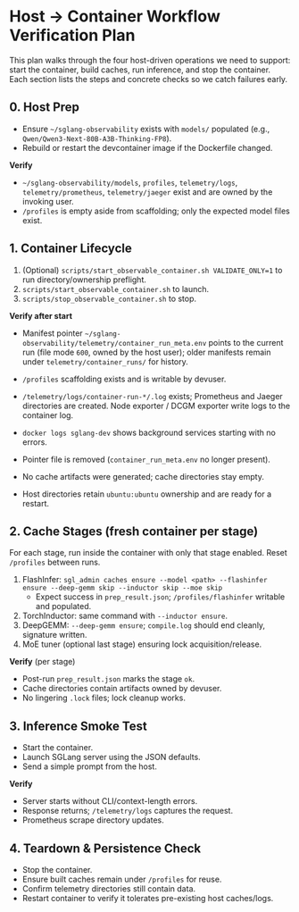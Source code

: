 # Host → Container Workflow Verification Plan

This plan walks through the four host-driven operations we need to support: start
the container, build caches, run inference, and stop the container. Each section
lists the steps and concrete checks so we catch failures early.

## 0. Host Prep

- Ensure `~/sglang-observability` exists with `models/` populated (e.g.,
  `Qwen/Qwen3-Next-80B-A3B-Thinking-FP8`).
- Rebuild or restart the devcontainer image if the Dockerfile changed.

**Verify**
- `~/sglang-observability/models`, `profiles`, `telemetry/logs`,
  `telemetry/prometheus`, `telemetry/jaeger` exist and are owned by the invoking
  user.
- `/profiles` is empty aside from scaffolding; only the expected model files
  exist.

## 1. Container Lifecycle

1. (Optional) `scripts/start_observable_container.sh VALIDATE_ONLY=1` to run
   directory/ownership preflight.
2. `scripts/start_observable_container.sh` to launch.
3. `scripts/stop_observable_container.sh` to stop.

**Verify after start**
- Manifest pointer `~/sglang-observability/telemetry/container_run_meta.env`
  points to the current run (file mode `600`, owned by the host user);
  older manifests remain under `telemetry/container_runs/` for history.
- `/profiles` scaffolding exists and is writable by devuser.
- `/telemetry/logs/container-run-*/.log` exists; Prometheus and Jaeger
  directories are created. Node exporter / DCGM exporter write logs to the
  container log.
- `docker logs sglang-dev` shows background services starting with no errors.

- Pointer file is removed (`container_run_meta.env` no longer present).
- No cache artifacts were generated; cache directories stay empty.
- Host directories retain `ubuntu:ubuntu` ownership and are ready for a restart.

## 2. Cache Stages (fresh container per stage)

For each stage, run inside the container with only that stage enabled. Reset
`/profiles` between runs.

1. FlashInfer: `sgl_admin caches ensure --model <path> --flashinfer ensure --deep-gemm skip --inductor skip --moe skip`
   - Expect success in `prep_result.json`; `/profiles/flashinfer` writable and
     populated.
2. TorchInductor: same command with `--inductor ensure`.
3. DeepGEMM: `--deep-gemm ensure`; `compile.log` should end cleanly, signature
   written.
4. MoE tuner (optional last stage) ensuring lock acquisition/release.

**Verify** (per stage)
- Post-run `prep_result.json` marks the stage `ok`.
- Cache directories contain artifacts owned by devuser.
- No lingering `.lock` files; lock cleanup works.

## 3. Inference Smoke Test

- Start the container.
- Launch SGLang server using the JSON defaults.
- Send a simple prompt from the host.

**Verify**
- Server starts without CLI/context-length errors.
- Response returns; `/telemetry/logs` captures the request.
- Prometheus scrape directory updates.

## 4. Teardown & Persistence Check

- Stop the container.
- Ensure built caches remain under `/profiles` for reuse.
- Confirm telemetry directories still contain data.
- Restart container to verify it tolerates pre-existing host caches/logs.
